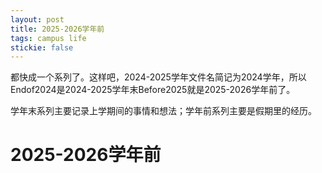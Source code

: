 ```yaml
---
layout: post
title: 2025-2026学年前
tags: campus life
stickie: false
---
```


都快成一个系列了。这样吧，2024-2025学年文件名简记为2024学年，所以Endof2024是2024-2025学年末Before2025就是2025-2026学年前了。  

学年末系列主要记录上学期间的事情和想法；学年前系列主要是假期里的经历。

# 2025-2026学年前

